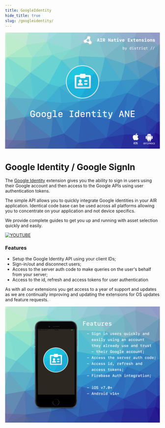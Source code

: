 ```yaml
---
title: GoogleIdentity
hide_title: true
slug: /googleidentity/
---
```


![](images/hero.png)

# Google Identity / Google SignIn

The [Google Identity](http://airnativeextensions.com/extension/com.distriqt.GoogleIdentity) extension 
gives you the ability to sign in users using their Google account and then access to the Google APIs 
using user authentication tokens.

The simple API allows you to quickly integrate Google identities in your AIR application. Identical 
code base can be used across all platforms allowing you to concentrate on your application and not 
device specifics.

We provide complete guides to get you up and running with asset selection quickly and easily.

[![YOUTUBE](https://img.youtube.com/vi/-26DGO_E1ds/0.jpg)](https://www.youtube.com/watch?v=-26DGO_E1ds)

### Features

- Setup the Google Identity API using your client IDs;
- Sign-in/out and disconnect users;
- Access to the server auth code to make queries on the user's behalf from your server;
- Access to the id, refresh and access tokens for user authentication

As with all our extensions you get access to a year of support and updates as we are continually 
improving and updating the extensions for OS updates and feature requests.


![](images/promo.png)